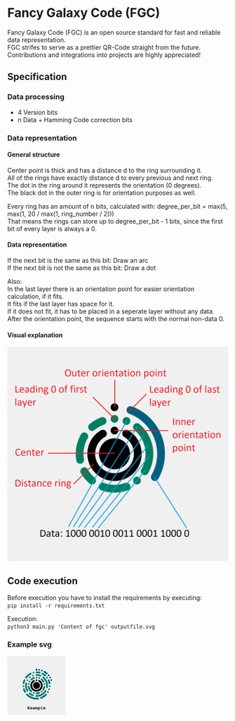 # Fancy Galaxy Code (FGC)
Fancy Galaxy Code (FGC) is an open source standard for fast and reliable data representation.  
FGC strifes to serve as a prettier QR-Code straight from the future.  
Contributions and integrations into projects are highly appreciated!  
  
## Specification

### Data processing
- 4 Version bits
- n Data + Hamming Code correction bits


### Data representation
#### General structure
Center point is thick and has a distance d to the ring surrounding it.  
All of the rings have exactly distance d to every previous and next ring.  
The dot in the ring around it represents the orientation (0 degrees).  
The black dot in the outer ring is for orientation purposes as well. 

Every ring has an amount of n bits, calculated with: degree_per_bit = max(5, max(1, 20 / max(1, ring_number / 2)))  
That means the rings can store up to degree_per_bit - 1 bits, since the first bit of every layer is always a 0.  
  
#### Data representation
If the next bit is the same as this bit: Draw an arc  
If the next bit is not the same as this bit: Draw a dot  
  
Also:  
In the last layer there is an orientation point for easier orientation calculation, if it fits.  
It fits if the last layer has space for it.  
If it does not fit, it has to be placed in a seperate layer without any data.  
After the orientation point, the sequence starts with the normal non-data 0.  
  
#### Visual explanation
![Alt text](./static/explanation.png)
  
## Code execution
Before execution you have to install the requirements by executing:  
`pip install -r requirements.txt`  
  
Execution:  
`python3 main.py 'Content of fgc' outputfile.svg`  
  
### Example svg
![Alt text](./static/example.svg)
